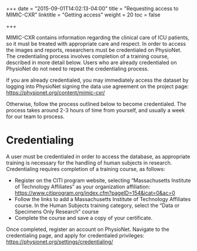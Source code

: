 +++
date = "2015-09-01T14:02:13-04:00"
title = "Requesting access to MIMIC-CXR"
linktitle = "Getting access"
weight = 20
toc = false

+++

MIMIC-CXR contains information regarding the clinical care of ICU patients, so it must be treated with appropriate care and respect.
In order to access the images and reports, researchers must be credentialed on PhysioNet.
The credentialing process involves completion of a training course, described in more detail below.
Users who are already credentialed on PhysioNet do not need to repeat the credentialing process.

If you are already credentialed, you may immediately access the dataset by logging into PhysioNet signing the data use agreement on the project page: https://physionet.org/content/mimic-cxr/

Otherwise, follow the process outlined below to become credentialed. The process takes around 2-3 hours of time from yourself, and usually a week for our team to process.

# Credentialing

A user must be credentialed in order to access the database, as appropriate training is necessary for the handling of human subjects in research.
Credentialing requires completion of a training course, as follows:

- Register on the CITI program website, selecting “Massachusetts Institute of Technology Affiliates” as your organization affiliation: https://www.citiprogram.org/index.cfm?pageID=154&icat=0&ac=0
- Follow the links to add a Massachusetts Institute of Technology Affiliates course. In the Human Subjects training category, select the “Data or Specimens Only Research” course
- Complete the course and save a copy of your certificate.

Once completed, register an account on PhysioNet. Navigate to the credentialing page, and apply for credentialed privileges: https://physionet.org/settings/credentialing/